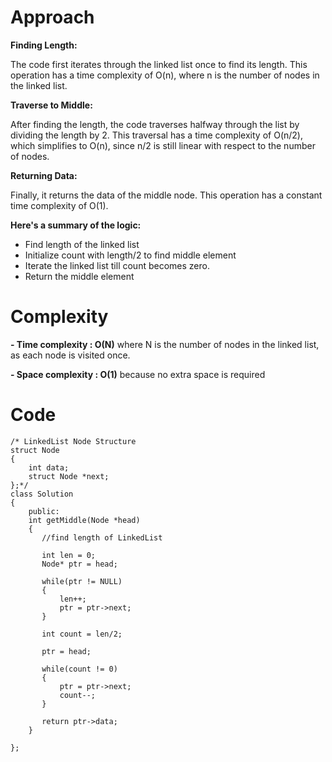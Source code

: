 # Approach

**Finding Length:**

The code first iterates through the linked list once to find its length. This operation has a time complexity of O(n), where n is the number of nodes in the linked list.

**Traverse to Middle:**

After finding the length, the code traverses halfway through the list by dividing the length by 2. This traversal has a time complexity of O(n/2), which simplifies to O(n), since n/2 is still linear with respect to the number of nodes.

**Returning Data:**

Finally, it returns the data of the middle node. This operation has a constant time complexity of O(1).

**Here's a summary of the logic:**

- Find length of the linked list
- Initialize count with length/2 to find middle element
- Iterate the linked list till count becomes zero.
- Return the middle element

# Complexity
**- Time complexity : O(N)**
where N is the number of nodes in the linked list, as each node is visited once.

**- Space complexity : O(1)**
because no extra space is required

# Code
```
/* LinkedList Node Structure
struct Node
{
    int data;
    struct Node *next;
};*/
class Solution
{
    public:
    int getMiddle(Node *head)
    {
       //find length of LinkedList
       
       int len = 0;
       Node* ptr = head;
       
       while(ptr != NULL)
       {
           len++;
           ptr = ptr->next;
       }
       
       int count = len/2;
       
       ptr = head;
       
       while(count != 0)
       {
           ptr = ptr->next;
           count--;
       }
       
       return ptr->data;
    }
    
};
```
